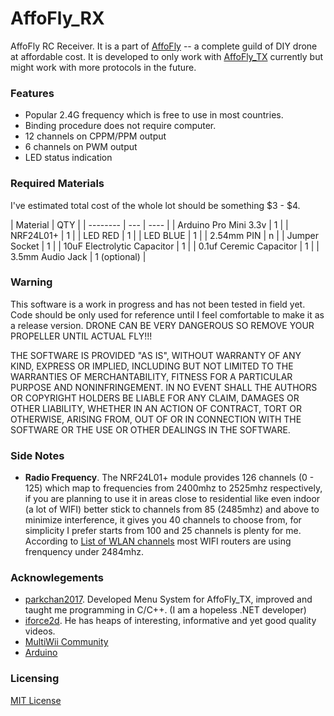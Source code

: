 # AffoFly_RX
AffoFly RC Receiver. It is a part of [AffoFly](https://github.com/utsxumiao/AffoFly) -- a complete guild of DIY drone at affordable cost.
It is developed to only work with [AffoFly_TX](https://github.com/utsxumiao/AffoFly_TX) currently but might work with more protocols in the future.

### Features
- Popular 2.4G frequency which is free to use in most countries.
- Binding procedure does not require computer.
- 12 channels on CPPM/PPM output
- 6 channels on PWM output
- LED status indication

### Required Materials
I've estimated total cost of the whole lot should be something $3 - $4.

| Material | QTY |
| -------- | --- | ---- |
| Arduino Pro Mini 3.3v | 1 |
| NRF24L01+ | 1 |
| LED RED | 1 |
| LED BLUE | 1 |
| 2.54mm PIN | n |
| Jumper Socket | 1 |
| 10uF Electrolytic Capacitor | 1 |
| 0.1uf Ceremic Capacitor | 1 |
| 3.5mm Audio Jack | 1 (optional) |

### Warning
This software is a work in progress and has not been tested in field yet. Code should be only used for reference until I feel comfortable to make it as a release version. DRONE CAN BE VERY DANGEROUS SO REMOVE YOUR PROPELLER UNTIL ACTUAL FLY!!!

THE SOFTWARE IS PROVIDED "AS IS", WITHOUT WARRANTY OF ANY KIND, EXPRESS OR IMPLIED, INCLUDING BUT NOT LIMITED TO THE WARRANTIES OF MERCHANTABILITY, FITNESS FOR A PARTICULAR PURPOSE AND NONINFRINGEMENT. IN NO EVENT SHALL THE AUTHORS OR COPYRIGHT HOLDERS BE LIABLE FOR ANY CLAIM, DAMAGES OR OTHER LIABILITY, WHETHER IN AN ACTION OF CONTRACT, TORT OR OTHERWISE, ARISING FROM, OUT OF OR IN CONNECTION WITH THE SOFTWARE OR THE USE OR OTHER DEALINGS IN THE SOFTWARE.

### Side Notes
 - **Radio Frequency**. The NRF24L01+ module provides 126 channels (0 - 125) which map to frequencies from 2400mhz to 2525mhz respectively, if you are planning to use it in areas close to residential like even indoor (a lot of WIFI) better stick to channels from 85 (2485mhz) and above to minimize interference, it gives you 40 channels to choose from, for simplicity I prefer starts from 100 and 25 channels is plenty for me. According to [List of WLAN channels](https://en.wikipedia.org/wiki/List_of_WLAN_channels) most WIFI routers are using frenquency under 2484mhz.

### Acknowlegements
- [parkchan2017](https://github.com/parkchan2017). Developed Menu System for AffoFly_TX, improved and taught me programming in C/C++. (I am a hopeless .NET developer)
- [iforce2d](https://www.youtube.com/channel/UCTXOorupCLqqQifs2jbz7rQ). He has heaps of interesting, informative and yet good quality videos.
- [MultiWii Community](http://www.multiwii.com)
- [Arduino](https://www.arduino.cc)

### Licensing
[MIT License](/LICENSE)
